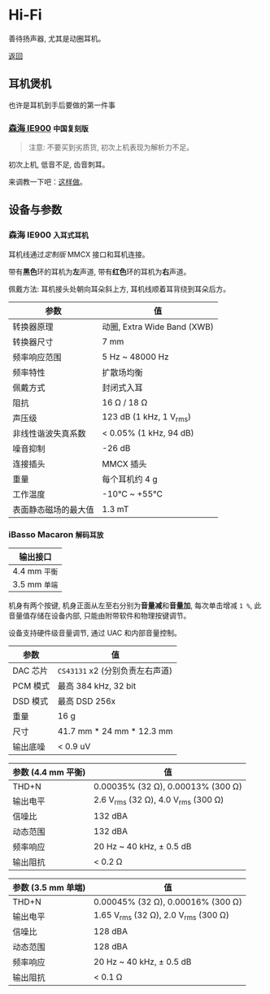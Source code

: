 # Hi-Fi

善待扬声器, 尤其是动圈耳机。

[返回](../README.md)

## 耳机煲机

也许是耳机到手后要做的第一件事

### [森海 IE900](#森海-ie900-入耳式耳机) `中国复刻版`

> 注意: 不要买到劣质货, 初次上机表现为解析力不足。

初次上机, 低音不足, 齿音刺耳。

来调教一下吧：[这样做](ie900_run-in.md)。

## 设备与参数

### 森海 IE900 `入耳式耳机`

耳机线通过*定制版* MMCX 接口和耳机连接。

带有**黑色**环的耳机为**左**声道, 带有**红色**环的耳机为**右**声道。

佩戴方法: 耳机接头处朝向耳朵斜上方, 耳机线顺着耳背绕到耳朵后方。

| 参数 | 值 |
| --- | --- |
| 转换器原理 | 动圈, Extra Wide Band (XWB) |
| 转换器尺寸 | 7 mm |
| 频率响应范围 | 5 Hz ~ 48000 Hz |
| 频率特性 | 扩散场均衡 |
| 佩戴方式 | 封闭式入耳 |
| 阻抗 | 16 Ω / 18 Ω |
| 声压级 | 123 dB (1 kHz, 1 V<sub>rms</sub>) |
| 非线性谐波失真系数 | < 0.05% (1 kHz, 94 dB) |
| 噪音抑制 | -26 dB |
| 连接插头 | MMCX 插头 |
| 重量 | 每个耳机约 4 g |
| 工作温度 | -10°C ~ +55°C |
| 表面静态磁场的最大值 | 1.3 mT |

### iBasso Macaron `解码耳放`

| 输出接口 |
| --- |
| 4.4 mm `平衡` |
| 3.5 mm `单端` |

机身有两个按键, 机身正面从左至右分别为**音量减**和**音量加**, 每次单击增减 `1 %`, 此音量值存储在设备内部, 只能由附带软件和物理按键调节。

设备支持硬件级音量调节, 通过 UAC 和内部音量控制。

| 参数 | 值 |
| --- | --- |
| DAC 芯片 | `CS43131` x2 (分别负责左右声道) |
| PCM 模式 | 最高 384 kHz, 32 bit |
| DSD 模式 | 最高 DSD 256x |
| 重量 | 16 g |
| 尺寸 | 41.7 mm * 24 mm * 12.3 mm |
| 输出底噪 | < 0.9 uV |

| 参数 (4.4 mm 平衡) | 值 |
| --- | --- |
| THD+N | 0.00035% (32 Ω), 0.00013% (300 Ω) |
| 输出电平 | 2.6 V<sub>rms</sub> (32 Ω), 4.0 V<sub>rms</sub> (300 Ω) |
| 信噪比 | 132 dBA |
| 动态范围 | 132 dBA |
| 频率响应 | 20 Hz ~ 40 kHz, ± 0.5 dB |
| 输出阻抗 | < 0.2 Ω |

| 参数 (3.5 mm 单端) | 值 |
| --- | --- |
| THD+N | 0.00045% (32 Ω), 0.00016% (300 Ω) |
| 输出电平 | 1.65 V<sub>rms</sub> (32 Ω), 2.0 V<sub>rms</sub> (300 Ω) |
| 信噪比 | 128 dBA |
| 动态范围 | 128 dBA |
| 频率响应 | 20 Hz ~ 40 kHz, ± 0.5 dB |
| 输出阻抗 | < 0.1 Ω |
